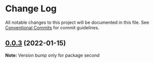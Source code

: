 # Change Log

All notable changes to this project will be documented in this file.
See [Conventional Commits](https://conventionalcommits.org) for commit guidelines.

## [0.0.3](https://github.com/caioferrarezi/test-monorepo/compare/v0.0.2...v0.0.3) (2022-01-15)

**Note:** Version bump only for package second
